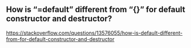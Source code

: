 ## How is “=default” different from “{}” for default constructor and destructor?

https://stackoverflow.com/questions/13576055/how-is-default-different-from-for-default-constructor-and-destructor

